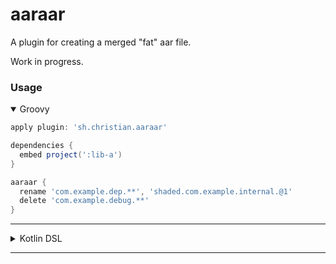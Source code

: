 # aaraar

A plugin for creating a merged "fat" aar file.

Work in progress.

### Usage

<details open>
<summary>Groovy</summary>

```groovy
apply plugin: 'sh.christian.aaraar'

dependencies {
  embed project(':lib-a')
}

aaraar {
  rename 'com.example.dep.**', 'shaded.com.example.internal.@1'
  delete 'com.example.debug.**'
}
```
</details>

---

<details>
<summary>Kotlin DSL</summary>

```kotlin
plugins {
  id("sh.christian.aaraar") version '0.0.1'
}

dependencies {
  embed(project(":lib-a"))
}

aaraar {
  rename("com.example.dep.**", "shaded.com.example.internal.@1")
  delete("com.example.debug.**")
}
```
</details>

---
